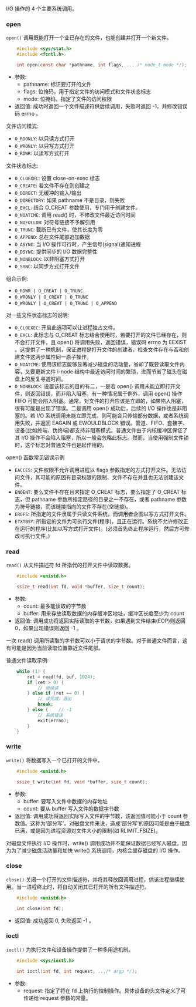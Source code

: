 
I/O 操作的 4 个主要系统调用。

### open

`open()` 调用既能打开一个业已存在的文件，也能创建并打开一个新文件。
```c
    #include <sys/stat.h>
    #include <fcntl.h>

    int open(const char *pathname, int flags, ... /* mode_t mode */);
```
- 参数:
    - pathname: 标识要打开的文件
    - flags: 位掩码，用于指定文件的访问模式和文件状态标志
    - mode: 位掩码，指定了文件的访问权限
- 返回值: 成功时返回一个文件描述符供后续调用，失败时返回 -1，并修改错误码 errno 。

文件访问模式:
- `O_RDONLY`: 以只读方式打开
- `O_WRONLY`: 以只写方式打开
- `O_RDWR`: 以读写方式打开

文件状态标志:
- `O_CLOEXEC`: 设置 close-on-exec 标志
- `O_CREATE`: 若文件不存在则创建之
- `O_DIRECT`: 无缓冲的输入/输出
- `O_DIRECTORY`: 如果 pathname 不是目录，则失败
- `O_EXCL`: 结合 O_CREAT 参数使用，专门用于创建文件。
- `O_NOATIME`: 调用 read() 时，不修改文件最近访问时间
- `O_NOFOLLOW`: 对符号链接不予解引用
- `O_TRUNC`: 截断已有文件，使其长度为零
- `O_APPEND`: 总在文件尾部追加数据
- `O_ASYNC`: 当 I/O 操作可行时，产生信号(signal)通知进程
- `O_DSYNC`: 提供同步的 I/O 数据完整性
- `O_NONBLOCK`: 以非阻塞方式打开
- `O_SYNC`: 以同步方式打开文件

组合示例:
- `O_RDWR | O_CREAT | O_TRUNC`
- `O_WRONLY | O_CREAT | O_TRUNC`
- `O_WRONLY | O_CREAT | O_TRUNC | O_APPEND`

对一些文件状态标志的说明:
- `O_CLOEXEC`: 开启此选项可以让进程独占文件。
- `O_EXCL`: 此标志与 O_CREAT 标志结合使用时，若要打开的文件已经存在，则不会打开文件，且 open() 将调用失败，返回错误，错误码 errno 为 EEXIST 。这提供了一种机制，保证进程是打开文件的创建者。检查文件存在与否和创建文件这两步属性同一原子操作。
- `O_NOATIME`: 使用该标志能够显著减少磁盘的活动量，省却了既要读取文件内容，又要更新文件 i-node 结构中最近访问时间的繁琐，进而节省了磁头在磁盘上的反复寻道时间。
- `O_NONBLOCK`: 设置该标志的目的有二，一是若 open() 调用未能立即打开文件，则返回错误，而非陷入阻塞。有一种情况属于例外，调用 open() 操作 FIFO 可能会陷入阻塞。通常，对文件的打开应该是立即的，如果陷入阻塞，很有可能是出现了错误。二是调用 open() 成功后，后续的 I/O 操作也是非阻塞的。若 I/O 系统调用未能立即完成，则可能会只传输部分数据，或者系统调用失败，并返回 EAGAIN 或 EWOULDBLOCK 错误。管道、FIFO、套接字、设备(比如终端、伪终端)都支持非阻塞模式。普通文件由于内核缓冲区保证了其 I/O 操作不会陷入阻塞，所以一般会忽略此标志。然而，当使用强制文件锁时，这个标志对普通文件也是起作用的。

open() 函数常见错误示例
- `EACCES`: 文件权限不允许调用进程以 flags 参数指定的方式打开文件。无法访问文件，其可能的原因有目录权限的限制、文件不存在并且也无法创建该文件。
- `ENOENT`: 要么文件不存在且未指定 O_CREAT 标志，要么指定了 O_CREAT 标志，但 pathname 参数所指定路径的目录之一不存在，或者 pathname 参数为符号链接，而该链接指向的文件不存在(空链接)。
- `EROFS`: 所指定的文件隶属于只读文件系统，而调用者企图以写方式打开文件。
- `ETXTBSY`: 所指定的文件为可执行文件(程序)，且正在运行。系统不允许修改正在运行的程序(比如以写方式打开文件)。(必须首先终止程序运行，然后方可修改可执行文件。)

### read

`read()` 从文件描述符 fd 所指代的打开文件中读取数据。
```c
    #include <unistd.h>

    ssize_t read(int fd, void *buffer, size_t count);
```
- 参数:
    - count: 最多能读取的字节数
    - buffer: 用来存放读取数据的内存缓冲区地址，缓冲区长度至少为 count
- 返回值: 调用成功将返回实际读取的字节数，如果遇到文件结束(EOP)则返回 0，如果出现错误则返回 -1 。

一次 read() 调用所读取的字节数可以小于请求的字节数。对于普通文件而言，这有可能是因为当前读取位置靠近文件尾部。

普通文件读取示例:
```c
    while (1) {
        ret = read(fd, buf, 1024);
        if (ret > 0) {
            // 继续读
        } else if (ret == 0) {
            // 读完成，退出
            break;
        } else {    // -1
            // 系统错误
            exit(errno);
        }
    }
```

### write

`write()` 将数据写入一个已打开的文件中。
```c
    #include <unistd.h>

    ssize_t write(int fd, void *buffer, size_t count);
```
- 参数:
    - buffer: 要写入文件中数据的内存地址
    - count: 要从 buffer 写入文件的数据字节数
- 返回值: 调用成功将返回实际写入文件的字节数，该返回值可能小于 count 参数值。这称为'部分写'。对磁盘文件来说，造成'部分写'的原因可能是由于磁盘已满，或是因为进程资源对文件大小的限制(如 RLIMIT_FSIZE)。

对磁盘文件执行 I/O 操作时，write() 调用成功并不能保证数据已经写入磁盘。因为为了减少磁盘活动量和加快 write() 系统调用，内核会缓存磁盘的 I/O 操作。

### close

`close()` 关闭一个打开的文件描述符，并将其释放回调用进程，供该进程继续使用。当一进程终止时，将自动关闭其已打开的所有文件描述符。
```c
    #include <unistd.h>

    int close(int fd);
```
- 返回值: 成功返回 0, 失败返回 -1 。

### ioctl

`ioctl()` 为执行文件和设备操作提供了一种多用途机制。
```c
    #include <sys/ioctl.h>

    int ioctl(int fd, int request, .../* argp */);
```
- 参数:
    - request: 指定了将在 fd 上执行的控制操作。具体设备的头文件定义了可传递给 request 参数的常量。
